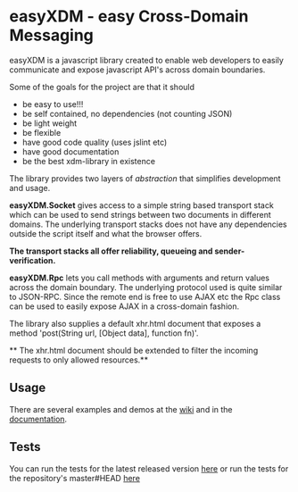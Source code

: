 easyXDM - easy Cross-Domain Messaging
=====================================
easyXDM is a javascript library created to enable web developers
to easily communicate and expose javascript API's across domain boundaries.

Some of the goals for the project are that it should

* be easy to use!!!
* be self contained, no dependencies (not counting JSON)
* be light weight
* be flexible
* have good code quality (uses jslint etc)
* have good documentation
* be the best xdm-library in existence

The library provides two layers of *abstraction* that simplifies development and usage.

**easyXDM.Socket** 
gives access to a simple string based transport stack which can be used to send strings between two documents in different domains. 
The underlying transport stacks does not have any dependencies outside the script itself and what the browser offers.

**The transport stacks all offer reliability, queueing and sender-verification.**

**easyXDM.Rpc** 
lets you call methods with arguments and return values across the domain boundary. 
The underlying protocol used is quite similar to JSON-RPC.
Since the remote end is free to use AJAX etc the Rpc class can be used to easily expose AJAX in a cross-domain fashion.

The library also supplies a default xhr.html document that exposes a method 'post(String url, [Object data], function fn)'.

** The xhr.html document should be extended to filter the incoming requests to only allowed resources.**
 
Usage
-----
There are several examples and demos at the [wiki](http://easyxdm.net/) and in the [documentation](http://easyxdm.net/docs/).

Tests
-----
You can run the tests for the latest released version [here](http://easyxdm.net/current/tests/) 
or run the tests for the repository's master#HEAD [here](http://easyxdm.net/dev/tests/)

